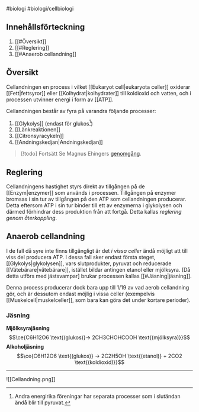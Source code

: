 #biologi #biologi/cellbiologi 

## Innehållsförteckning
1. [[#Översikt]]
2. [[#Reglering]]
3. [[#Anaerob cellandning]]
## Översikt
Cellandningen en process i vilket [[Eukaryot cell|eukaryota celler]] oxiderar [[Fett|fettsyror]] eller [[Kolhydrat|kolhydrater]] till koldioxid och vatten, och i processen utvinner energi i form av [[ATP]].

Cellandningen består av fyra på varandra följande processer:
1. [[Glykolys]] (endast för glukos[^1])
2. [[Länkreaktionen]]
3. [[Citronsyracykeln]]
4. [[Andningskedjan|Andningskedjan]]

> [!todo] Fortsätt
> Se Magnus Ehingers [genomgång](https://ehinger.nu/undervisning/kurser/biologi-2/lektioner/cell-och-molekylarbiologi/cellandningen-biologi-2.html).
## Reglering
Cellandningens hastighet styrs direkt av tillgången på de [[Enzym|enzymer]] som används i processen. Tillgången på enzymer bromsas i sin tur av tillgången på den ATP som cellandningen producerar. Detta eftersom ATP i sin tur binder till ett av enzymerna i glykolysen och därmed förhindrar dess produktion från att fortgå. Detta kallas *reglering genom återkoppling*.
## Anaerob cellandning
I de fall då syre inte finns tillgängligt är det *i vissa celler* ändå möjligt att till viss del producera ATP. I dessa fall sker endast första steget, [[Glykolys|glykolysen]], vars slutprodukter, pyruvat och reducerade [[Vätebärare|vätebärare]], istället bildar antingen etanol eller mjölksyra. \[Då detta utförs med jästsvampar\] brukar processen kallas [[#Jäsning|jäsning]].

Denna process producerar dock bara upp till 1/19 av vad aerob cellandning gör, och är dessutom endast möjlig i vissa celler (exempelvis [[Muskelcell|muskelceller]], som bara kan göra det under kortare perioder).
### Jäsning
**Mjölksyrajäsning**
$$\ce{C6H12O6 \text{(glukos)}-> 2CH3CHOHCOOH \text{(mjölksyra)}}$$
**Alkoholjäsning**
$$\ce{C6H12O6 \text{(glukos)} -> 2C2H5OH \text{(etanol)} + 2CO2 \text{(koldioxid)}}$$

[^1]: Andra energirika föreningar har separata processer som i slutändan ändå blir till pyruvat.

---

![[Cellandning.png]]
